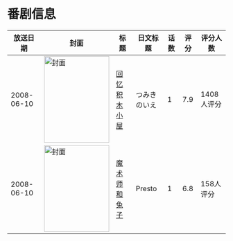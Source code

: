 # 番剧信息

|放送日期|封面|标题|日文标题|话数|评分|评分人数|
|---|---|---|---|---|---|---|
|2008-06-10|<img src="//lain.bgm.tv/pic/cover/c/5f/df/11658_89hgY.jpg" alt="封面" style="width:150px;height:200px;object-fit:cover;">|[回忆积木小屋](https://bangumi.tv/subject/11658)|つみきのいえ|1|7.9|1408人评分|
|2008-06-10|<img src="//lain.bgm.tv/pic/cover/c/ab/6e/35916_Hp3w6.jpg" alt="封面" style="width:150px;height:200px;object-fit:cover;">|[魔术师和兔子](https://bangumi.tv/subject/35916)|Presto|1|6.8|158人评分|
